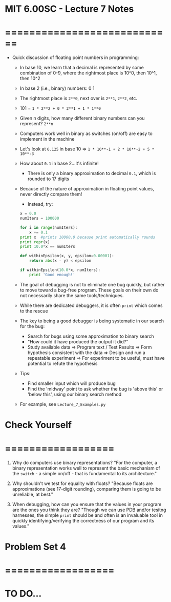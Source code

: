 # MIT 6.00SC - Lecture 7 Notes
# ============================

* Quick discussion of floating point numbers in programming:
  * In base 10, we learn that a decimal is represented by some
    combination of 0-9, where the rightmost place is 10^0, then 10^1, then 10^2
  * In base 2 (i.e., binary) numbers: 0 1
  * The rightmost place is `2**0`, next over is `2**1`, `2**2`, etc.
  * 101 = `1 * 2**2 + 0 * 2**1 + 1 * 1**0`
  * Given n digits, how many different binary numbers can you represent? `2**n`
  * Computers work well in binary as switches (on/off) are easy to implement
    in the machine
  * Let's look at `0.125` in base 10 => `1 * 10**-1 + 2 * 10**-2 + 5 * 10**-3`
  * How about `0.1` in base 2...it's infinite!
    - There is only a binary approximation to decimal `0.1`, which is rounded to 17 digits
  * Because of the nature of approximation in floating point values, never directly
    compare them!
    - Instead, try:
    ```python
    x = 0.0
    numIters = 100000

    for i in range(numIters):
        x += 0.1
    print x  #prints 10000.0 because print automatically rounds
    print repr(x)
    print 10.0*x == numIters

    def withinEpsilon(x, y, epsilon=0.00001):
        return abs(x - y) < epsilon

    if withinEpsilon(10.0*x, numIters):
        print 'Good enough!'
    ```

  * The goal of debugging is not to eliminate one bug quickly, but rather to move
    toward a bug-free program. These goals on their own do not necessarily share
    the same tools/techniques.
  * While there are dedicated debuggers, it is often `print` which comes to the rescue
  * The key to being a good debugger is being systematic in our search for the bug:
    - Search for bugs using some approximation to binary search
    - "How could it have produced the output it did?"
    - Study available data =>
      Program text / Test Results =>
      Form hypothesis consistent with the data =>
      Design and run a repeatable experiment =>
      For experiment to be useful, must have potential to refute the hypothesis
  * Tips:
    - Find smaller input which will produce bug
    - Find the 'midway' point to ask whether the bug is 'above this' or 'below this',
      using our binary search method
  * For example, see `Lecture_7_Examples.py`

# Check Yourself
# ==================

1) Why do computers use binary representations?
"For the computer, a binary representation works well to represent the basic mechanism
of the `switch` - a simple on/off - that is fundamental to its architecture."

2) Why shouldn't we test for equality with floats?
"Because floats are approximations (see 17-digit rounding), comparing them is going to
be unreliable, at best."

3) When debugging, how can you ensure that the values in your program are the ones you think they are?
"Though we can use PDB and/or tesitng harnesses, the simple `print` should be and often is
an invaluable tool in quickly identifying/verifying the correctness of our program and its
values."


# Problem Set 4
# ==================
# TO DO...
